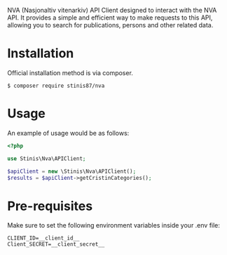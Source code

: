NVA (Nasjonaltiv vitenarkiv) API Client designed to interact with the NVA API. It provides a simple and efficient way to make requests to this API, allowing you to search for publications, persons and other related data.

Installation
============

Official installation method is via composer.

```
$ composer require stinis87/nva
```

Usage
=====

An example of usage would be as follows:

```php
<?php

use Stinis\Nva\APIClient;

$apiClient = new \Stinis\Nva\APIClient();
$results = $apiClient->getCristinCategories();

```

Pre-requisites
=====================

Make sure to set the following environment variables inside your .env file:

```
CLIENT_ID=__client_id__
Client_SECRET=__client_secret__
```

